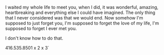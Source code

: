 
I waited my whole life to meet you, when I did, it was wonderful, amazing, heartbreaking and everything else I could have imagined. The only thing that I never considered was that we would end. Now somehow I'm supposed to just forget you, I'm supposed to forget the love of my life, I'm supposed to forget I ever met you.

I don't know how to do that.



416.535.8501 x 2 x 3`